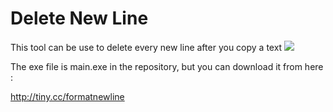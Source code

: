 # Delete New Line
 This tool can be use to delete every new line after you copy a text
![](META-INF/demo.gif)







The exe file is main.exe in the repository, but you can download it from here :

http://tiny.cc/formatnewline
